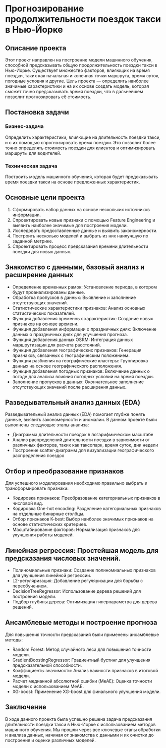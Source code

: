 # Прогнозирование продолжительности поездок такси в Нью-Йорке

## Описание проекта

Этот проект направлен на построение модели машинного обучения, способной предсказывать общую продолжительность поездки такси в Нью-Йорке. Существует множество факторов, влияющих на время поездки, таких как начальная и конечная точки маршрута, время суток, погодные условия и другие. Цель проекта — определить наиболее значимые характеристики и на их основе создать модель, которая сможет точно предсказывать время поездки, что в дальнейшем позволит прогнозировать её стоимость.

## Постановка задачи

### Бизнес-задача

Определить характеристики, влияющие на длительность поездки такси, и с их помощью спрогнозировать время поездки. Это позволит более точно определять стоимость поездки для клиентов и оптимизировать маршруты для водителей.

### Техническая задача

Построить модель машинного обучения, которая будет предсказывать время поездки такси на основе предложенных характеристик.

## Основные цели проекта

1. Сформировать набор данных на основе нескольких источников информации.
2. Спроектировать новые признаки с помощью Feature Engineering и выявить наиболее значимые для построения модели.
3. Исследовать предоставленные данные и выявить закономерности.
4. Построить несколько моделей и выбрать из них наилучшую по заданной метрике.
5. Спроектировать процесс предсказания времени длительности поездки для новых данных.

## Знакомство с данными, базовый анализ и расширение данных


- Определение временных рамок: Установление периода, в котором будут проанализированы данные.
- Обработка пропусков в данных: Выявление и заполнение отсутствующих значений.
- Статистические характеристики признаков: Анализ основных статистических показателей.
- Функция добавления временных характеристик: Создание новых признаков на основе времени.
- Функция добавления информации о праздничных днях: Включение данных о праздничных днях для улучшения прогноза.
- Функция добавления данных OSRM: Интеграция данных маршрутизации для расчета расстояний.
- Функция добавления географических признаков: Генерация признаков, связанных с географическим положением.
- Функция разбиения на географические кластеры: Группировка данных на основе географического расположения.
- Функция добавления погодных признаков: Включение данных о погоде для анализа влияния погодных условий на время поездки.
- Заполнение пропусков в данных: Окончательное заполнение отсутствующих значений после расширения данных.

## Разведывательный анализ данных (EDA)
Разведывательный анализ данных (EDA) помогает глубже понять данные, выявить закономерности и аномалии. В данном проекте были выполнены следующие этапы анализа:

- Диаграмма длительности поездок в логарифмическом масштабе
- Анализ распределений длительности поездки в зависимости от различных факторов, таких как таксопарк, время суток, дни недели
- Построение scatter-диаграмм для визуализации географического распределения поездок

## Отбор и преобразование признаков

Для успешного моделирования необходимо правильно выбрать и трансформировать признаки:

- Кодировка признаков: Преобразование категориальных признаков в числовой вид.
- Кодировка One-hot encoding: Разделение категориальных признаков на отдельные бинарные столбцы.
- Отбор признаков K-best: Выбор наиболее значимых признаков на основе статистических критериев.
- Масштабирование факторов: Нормализация признаков для улучшения работы моделей.

## Линейная регрессия: Простейшая модель для предсказания числовых значений.
- Полиномиальные признаки: Создание полиномиальных признаков для улучшения линейной регрессии.
- L2-регуляризация: Добавление регуляризации для борьбы с переобучением.
- DecisionTreeRegressor: Использование дерева решений для построения модели.
- Подбор глубины дерева: Оптимизация гиперпараметра для дерева решений.

## Ансамблевые методы и построение прогноза
Для повышения точности предсказаний были применены ансамблевые методы:

- Random Forest: Метод случайного леса для повышения точности модели.
- GradientBoostingRegressor: Градиентный бустинг для улучшения предсказательной способности.
- Коэффициенты значимости: Анализ важности признаков в итоговой модели.
- Расчет медианной абсолютной ошибки (MeAE): Оценка точности модели с использованием MeAE.
- XG-boost: Применение XG-boost для финального улучшения модели.

## Заключение
В ходе данного проекта была успешно решена задача предсказания длительности поездки такси в Нью-Йорке с использованием методов машинного обучения. Мы прошли через все ключевые этапы обработки и анализа данных, начиная от знакомства с данными и их очистки до построения и оценки различных моделей.